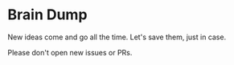 # Brain Dump
New ideas come and go all the time. Let's save them, just in case.

Please don't open new issues or PRs.
